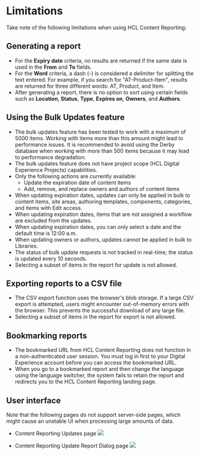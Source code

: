 # Limitations

Take note of the following limitations when using HCL Content Reporting:

## Generating a report

- For the **Expiry date** criteria, no results are returned if the same date is used in the **From** and **To** fields.
- For the **Word** criteria, a dash (-) is considered a delimiter for splitting the text entered. For example, if you search for "AT-Product-Item", results are returned for three different words: AT, Product, and Item.
- After generating a report, there is no option to sort using certain fields such as **Location**, **Status**, **Type**, **Expires on**, **Owners**, and **Authors**.

## Using the Bulk Updates feature

-   The bulk updates feature has been tested to work with a maximum of 5000 items. Working with items more than this amount might lead to performance issues. It is recommended to avoid using the Derby database when working with more than 500 items because it may lead to performance degradation.
-   The bulk updates feature does not have project scope (HCL Digital Experience Projects) capabilities.
-   Only the following actions are currently available:
    - Update the expiration date of content items
    - Add, remove, and replace owners and authors of content items
-   When updating expiration dates, updates can only be applied in bulk to content items, site areas, authoring templates, components, categories, and items with Edit access.
-   When updating expiration dates, items that are not assigned a workflow are excluded from the updates.
-   When updating expiration dates, you can only select a date and the default time is 12:00 a.m.
-   When updating owners or authors, updates cannot be applied in bulk to Libraries.
-   The status of bulk update requests is not tracked in real-time; the status is updated every 10 seconds.
-   Selecting a subset of items in the report for update is not allowed.

## Exporting reports to a CSV file

-   The CSV export function uses the browser's blob storage. If a large CSV export is attempted, users might encounter out-of-memory errors with the browser. This prevents the successful download of any large file.
-   Selecting a subset of items in the report for export is not allowed.

## Bookmarking reports

-  The bookmarked URL from HCL Content Reporting does not function in a non-authenticated user session. You must log in first to your Digital Experience account before you can access the bookmarked URL.
-   When you go to a bookmarked report and then change the language using the language switcher, the system fails to retain the report and redirects you to the HCL Content Reporting landing page.

## User interface

Note that the following pages do not support server-side pages, which might cause an unstable UI when processing large amounts of data.

- Content Reporting Updates page
    ![](../../../../assets/HCL_Content_Reporting_Updates_Page.png)

- Content Reporting Update Report Dialog page
    ![](../../../../assets/HCL_Content_Reporting_Update_Dialog_Clean.png)
